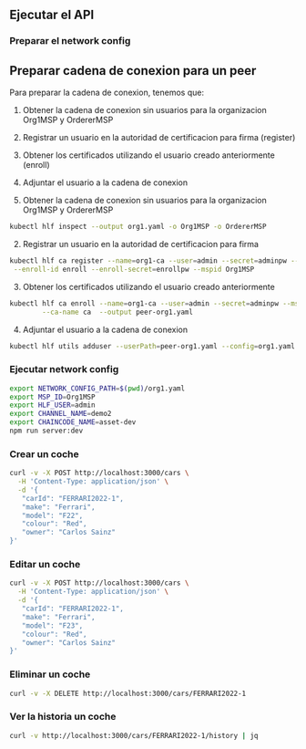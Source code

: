 ## Ejecutar el API

### Preparar el network config

## Preparar cadena de conexion para un peer

Para preparar la cadena de conexion, tenemos que:

1. Obtener la cadena de conexion sin usuarios para la organizacion Org1MSP y OrdererMSP
2. Registrar un usuario en la autoridad de certificacion para firma (register)
3. Obtener los certificados utilizando el usuario creado anteriormente (enroll)
4. Adjuntar el usuario a la cadena de conexion

1. Obtener la cadena de conexion sin usuarios para la organizacion Org1MSP y OrdererMSP

```bash
kubectl hlf inspect --output org1.yaml -o Org1MSP -o OrdererMSP
```

2. Registrar un usuario en la autoridad de certificacion para firma
```bash
kubectl hlf ca register --name=org1-ca --user=admin --secret=adminpw --type=admin \
 --enroll-id enroll --enroll-secret=enrollpw --mspid Org1MSP  
```

3. Obtener los certificados utilizando el usuario creado anteriormente
```bash
kubectl hlf ca enroll --name=org1-ca --user=admin --secret=adminpw --mspid Org1MSP \
        --ca-name ca  --output peer-org1.yaml
```

4. Adjuntar el usuario a la cadena de conexion
```bash
kubectl hlf utils adduser --userPath=peer-org1.yaml --config=org1.yaml --username=admin --mspid=Org1MSP
```

### Ejecutar network config

```bash
export NETWORK_CONFIG_PATH=$(pwd)/org1.yaml
export MSP_ID=Org1MSP
export HLF_USER=admin
export CHANNEL_NAME=demo2
export CHAINCODE_NAME=asset-dev
npm run server:dev

```


### Crear un coche

```bash
curl -v -X POST http://localhost:3000/cars \
  -H 'Content-Type: application/json' \
  -d '{
   "carId": "FERRARI2022-1",
   "make": "Ferrari",
   "model": "F22",
   "colour": "Red",
   "owner": "Carlos Sainz"
}'
```

### Editar un coche

```bash
curl -v -X POST http://localhost:3000/cars \
  -H 'Content-Type: application/json' \
  -d '{
   "carId": "FERRARI2022-1",
   "make": "Ferrari",
   "model": "F23",
   "colour": "Red",
   "owner": "Carlos Sainz"
}'
```


### Eliminar un coche

```bash
curl -v -X DELETE http://localhost:3000/cars/FERRARI2022-1
```

### Ver la historia un coche

```bash
curl -v http://localhost:3000/cars/FERRARI2022-1/history | jq
```

